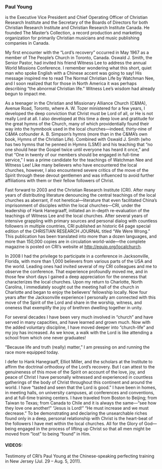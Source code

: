 ### Paul Young
is the Executive Vice President and Chief Operating Officer of Christian Research Institute and the Secretary of the Boards of Directors for both Christian Research Institute and Christian Research Institute Canada. He founded The Master’s Collection, a record production and marketing organization for primarily Christian musicians and music publishing companies in Canada.

My first encounter with the “Lord’s recovery” occurred in May 1967 as a member of The People’s Church in Toronto, Canada. Oswald J. Smith, the Senior Pastor, had invited his friend Witness Lee to address the annual World Missions Conference. I remember wondering what this short, quiet man who spoke English with a Chinese accent was going to say! His message inspired me to read The Normal Christian Life by Watchman Nee, and I soon realized that for those in North America it was perhaps describing “the abnormal Christian life.” Witness Lee’s wisdom had already begun to impact me.

As a teenager in the Christian and Missionary Alliance Church (C&MA), Avenue Road, Toronto, where A. W. Tozer ministered for a few years, I developed the deep conviction that Christ must be Lord of all, or He is not really Lord at all. I also developed at this time a deep love and gratitude for the great hymns of the Church, many of which providentially found their way into the hymnbook used in the local churches—indeed, thirty-nine of C&MA cofounder A. B. Simpson’s hymns (more than in the C&MA’s own book, Hymns of the Christian Life). Combined with Oswald J. Smith (who has two hymns that he penned in Hymns (LSM)) and his teaching that “no one should hear the Gospel twice until everyone has heard it once,” and that “One in twenty of our members should be engaged in full-time service,” I was a prime candidate for the teachings of Watchman Nee and Witness Lee! Like many believers who have encountered the local churches, however, I also encountered severe critics of the move of the Spirit through these devout gentlemen and was influenced to avoid further affiliations with them or their fellow followers of Christ.

Fast forward to 2003 and the Christian Research Institute (CRI). After many years of distributing literature denouncing the central teachings of the local churches as aberrant, if not heretical—literature that even facilitated China’s imprisonment of disciples within the local churches—CRI, under the leadership of Hank Hanegraaff, initiated an in-depth re-evaluation of the teachings of Witness Lee and the local churches. After several years of intensive grappling with primary sources and personal dialog with countless followers in multiple countries, CRI published an historic 64 page special edition of the CHRISTIAN RESEARCH JOURNAL titled “We Were Wrong.” This publication has been translated into more than a dozen languages, and more than 150,000 copies are in circulation world-wide—the complete magazine is posted on CRI’s website at <http://equip.org/localchurch>.

In 2008 I had the privilege to participate in a conference in Jacksonville, Florida, with more than 1,000 believers from various parts of the USA and the world. Leading ones had invited several of my CRI colleagues and me to observe the conference. That experience profoundly moved me, and in those few short days I gained a deep appreciation for the oneness that characterizes the local churches. Upon my return to Charlotte, North Carolina, I immediately sought out the meeting hall of the church in Charlotte and began to enjoy the believers’ fellowship locally. Now four years after the Jacksonville experience I personally am connected with this move of the Spirit of the Lord and share in the worship, witness, and oneness that exemplify the joy of brethren dwelling together in unity.

For several decades I have been very much involved in “church” and have served in many capacities, and have learned and grown much. Now with the added voluntary discipline, I have moved deeper into “church-life” and my joy has increased. As we know, a walk with the Lord is like attending a school from which one never graduates!

“Because life and truth (really) matter,” I am pressing on and running the race more equipped today.

I defer to Hank Hanegraaff, Elliot Miller, and the scholars at the Institute to affirm the doctrinal orthodoxy of the Lord’s recovery. But I can attest to the genuineness of this move of the Spirit on account of the love, joy, and peace of Christ I have personally witnessed and experienced in countless gatherings of the body of Christ throughout this continent and around the world. I have “tasted and seen that the Lord is good.” I have been in homes, in meeting halls, on university campuses, at conferences and conventions, and at full-time training centers. I have traveled from Boston to Beijing; from Taiwan to Texas; from Canada to Chile and it is always the same—“see how they love one another!” “Jesus is Lord!” “He must increase and we must decrease.” To be demonstrating and declaring the unsearchable riches found only in a deep, personal relationship with Christ is the heart-beat of the followers I have met within the local churches. All for the Glory of God—being engaged in the process of lifting up Christ so that all men might be moved from ”lost” to being “found” in Him.

#### VIDEOS:

Testimony of CRI’s Paul Young at the Chinese-speaking perfecting training in New Jersey (Jul. 29 – Aug. 5, 2011).